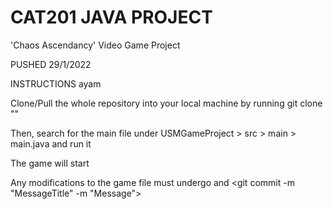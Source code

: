 # CAT201 JAVA PROJECT 

'Chaos Ascendancy'
Video Game Project

PUSHED 29/1/2022

INSTRUCTIONS ayam

Clone/Pull the whole repository into your local machine by running 
git clone "<reposHttps link>"

Then, search for the main file under USMGameProject > src > main > main.java and run it

The game will start

Any modifications to the game file must undergo <git add> and <git commit -m "MessageTitle" -m "Message">
